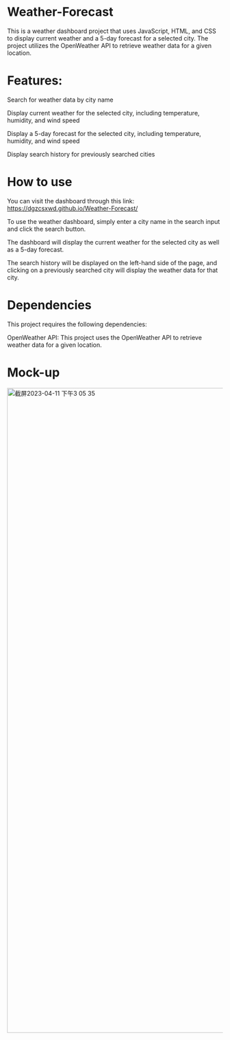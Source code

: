 # Weather-Forecast

This is a weather dashboard project that uses JavaScript, HTML, and CSS to display current weather and a 5-day forecast for a selected city. The project utilizes the OpenWeather API to retrieve weather data for a given location.

# Features:

Search for weather data by city name

Display current weather for the selected city, including temperature, humidity, and wind speed

Display a 5-day forecast for the selected city, including temperature, humidity, and wind speed

Display search history for previously searched cities

# How to use

You can visit the dashboard through this link: https://dgzcsxwd.github.io/Weather-Forecast/

To use the weather dashboard, simply enter a city name in the search input and click the search button.

The dashboard will display the current weather for the selected city as well as a 5-day forecast.

The search history will be displayed on the left-hand side of the page, and clicking on a previously searched city will display the weather data for that city.

# Dependencies

This project requires the following dependencies:

OpenWeather API: This project uses the OpenWeather API to retrieve weather data for a given location.

# Mock-up

<img width="1502" alt="截屏2023-04-11 下午3 05 35" src="https://user-images.githubusercontent.com/122780020/231061296-8fe03107-2134-40bd-af4d-6e1cb255d730.png">



